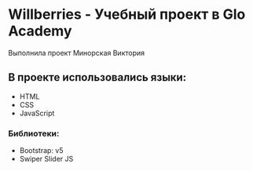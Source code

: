 # Willberries - Учебный проект в Glo Academy
Выполнила проект Минорская Виктория
## В проекте использовались языки:
- HTML
- CSS
- JavaScript
### Библиотеки: 
- Bootstrap: v5
- Swiper Slider JS
